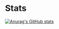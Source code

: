 # Stats
[![Anurag's GitHub stats](https://github-readme-stats.vercel.app/api?username=nazar-art)](https://github.com/anuraghazra/github-readme-stats)
